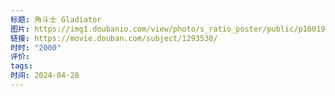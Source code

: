 ```yaml
---
标题: 角斗士 Gladiator
图片: https://img1.doubanio.com/view/photo/s_ratio_poster/public/p1601948450.webp
链接: https://movie.douban.com/subject/1293530/
时时: "2000"
评价: 
tags: 
时间: 2024-04-28
---
```


